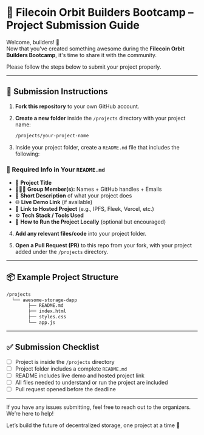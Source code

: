 
# 📝 Filecoin Orbit Builders Bootcamp – Project Submission Guide

Welcome, builders! 🎉  
Now that you've created something awesome during the **Filecoin Orbit Builders Bootcamp**, it's time to share it with the community.

Please follow the steps below to submit your project properly.

---

## 📂 Submission Instructions

1. **Fork this repository** to your own GitHub account.

2. **Create a new folder** inside the `/projects` directory with your project name:

   ```bash
   /projects/your-project-name
   ```

3. Inside your project folder, create a `README.md` file that includes the following:

### 🧾 Required Info in Your `README.md`

- 📛 **Project Title**
- 🧑🏽‍💻 **Group Member(s):** Names + GitHub handles + Emails
- 📝 **Short Description** of what your project does
- 🌐 **Live Demo Link** (if available)
- 🔗 **Link to Hosted Project** (e.g., IPFS, Fleek, Vercel, etc.)
- ⚙️ **Tech Stack / Tools Used**
- 🚀 **How to Run the Project Locally** (optional but encouraged)

4. **Add any relevant files/code** into your project folder.

5. **Open a Pull Request (PR)** to this repo from your fork, with your project added under the `/projects` directory.

---

## 📦 Example Project Structure

```bash
/projects
  └── awesome-storage-dapp
        ├── README.md
        ├── index.html
        ├── styles.css
        └── app.js
```

---

## ✅ Submission Checklist

- [ ] Project is inside the `/projects` directory  
- [ ] Project folder includes a complete `README.md`  
- [ ] README includes live demo and hosted project link  
- [ ] All files needed to understand or run the project are included  
- [ ] Pull request opened before the deadline  

---

If you have any issues submitting, feel free to reach out to the organizers. We’re here to help!

Let’s build the future of decentralized storage, one project at a time 💪


